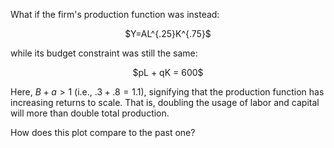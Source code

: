 What if the firm's production function was instead:

<center> $Y=AL^{.25}K^{.75}$ </center>

while its budget constraint was still the same:

<center> $pL + qK = 600$</center>

Here, $B+a>1$ (i.e., $.3 + .8 = 1.1$), signifying that the production function has increasing returns to scale. That is, doubling the usage of labor and capital will more than double total production.

How does this plot compare to the past one?
